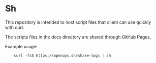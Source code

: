 # Sh

This repository is intended to host script files that client can use quickly with curl.

The scripts files in the docs directory are shared through GitHub Pages.

Example usage:
    
```shell
    curl -fsS https://openops.sh/share-logs | sh
```
